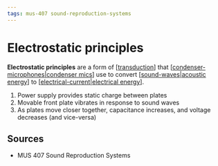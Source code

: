 ```yaml
---
tags: mus-407 sound-reproduction-systems
---
```


# Electrostatic principles

**Electrostatic principles** are a form of [[transduction]] that [[condenser-microphones|condenser mics]] use to convert [[sound-waves|acoustic energy]] to [[electrical-current|electrical energy]].

1. Power supply provides static charge between plates
2. Movable front plate vibrates in response to sound waves
3. As plates move closer together, capacitance increases, and voltage decreases (and vice-versa)

## Sources

- MUS 407 Sound Reproduction Systems

[//begin]: # "Autogenerated link references for markdown compatibility"
[transduction]: transduction "Transduction"
[condenser-microphones|condenser mics]: condenser-microphones "Condenser microphones"
[sound-waves|acoustic energy]: sound-waves "Sound Waves"
[electrical-current|electrical energy]: electrical-current "Electrical Current"
[//end]: # "Autogenerated link references"